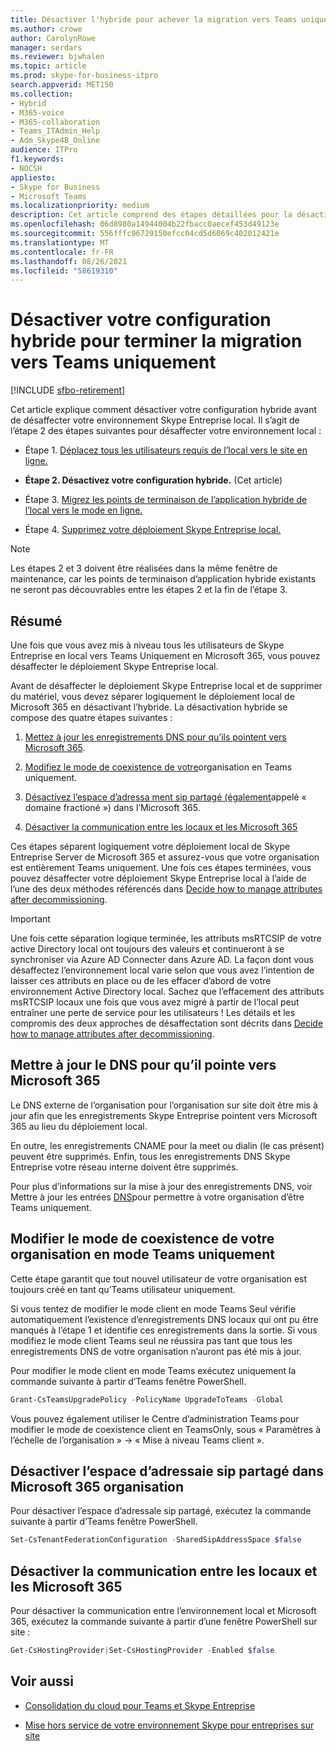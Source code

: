 ```yaml
---
title: Désactiver l'hybride pour achever la migration vers Teams uniquement
ms.author: crowe
author: CarolynRowe
manager: serdars
ms.reviewer: bjwhalen
ms.topic: article
ms.prod: skype-for-business-itpro
search.appverid: MET150
ms.collection:
- Hybrid
- M365-voice
- M365-collaboration
- Teams_ITAdmin_Help
- Adm_Skype4B_Online
audience: ITPro
f1.keywords:
- NOCSH
appliesto:
- Skype for Business
- Microsoft Teams
ms.localizationpriority: medium
description: Cet article comprend des étapes détaillées pour la désactivation de l’hybride dans le cadre de la consolidation du cloud pour Teams et Skype Entreprise.
ms.openlocfilehash: 06d8980a14944004b22fbacc0aecef453d49123e
ms.sourcegitcommit: 556fffc96729150efcc04cd5d6069c402012421e
ms.translationtype: MT
ms.contentlocale: fr-FR
ms.lasthandoff: 08/26/2021
ms.locfileid: "58619310"
---
```

# <a name="disable-your-hybrid-configuration-to-complete-migration-to-teams-only"></a>Désactiver votre configuration hybride pour terminer la migration vers Teams uniquement 

[!INCLUDE [sfbo-retirement](../../Hub/includes/sfbo-retirement.md)]


Cet article explique comment désactiver votre configuration hybride avant de désaffecter votre environnement Skype Entreprise local. Il s’agit de l’étape 2 des étapes suivantes pour désaffecter votre environnement local :

- Étape 1. [Déplacez tous les utilisateurs requis de l’local vers le site en ligne.](decommission-move-on-prem-users.md)

- **Étape 2. Désactivez votre configuration hybride.** (Cet article)

- Étape 3. [Migrez les points de terminaison de l’application hybride de l’local vers le mode en ligne.](decommission-move-on-prem-endpoints.md)

- Étape 4. [Supprimez votre déploiement Skype Entreprise local.](decommission-remove-on-prem.md)

> [!NOTE]
> Les étapes 2 et 3 doivent être réalisées dans la même fenêtre de maintenance, car les points de terminaison d’application hybride existants ne seront pas découvrables entre les étapes 2 et la fin de l’étape 3.


## <a name="summary"></a>Résumé

Une fois que vous avez mis à niveau tous les utilisateurs de Skype Entreprise en local vers Teams Uniquement en Microsoft 365, vous pouvez désaffecter le déploiement Skype Entreprise local.

Avant de désaffecter le déploiement Skype Entreprise local et de supprimer du matériel, vous devez séparer logiquement le déploiement local de Microsoft 365 en désactivant l’hybride. La désactivation hybride se compose des quatre étapes suivantes :

1. [Mettez à jour les enregistrements DNS pour qu’ils pointent vers Microsoft 365](#update-dns-to-point-to-microsoft-365).

2. [Modifiez le mode de coexistence de votre](#change-the-coexistence-mode-for-your-organization-to-teams-only)organisation en Teams uniquement.

3. [Désactivez l’espace d’adressa ment sip partagé (également](#disable-shared-sip-address-space-in-microsoft-365-organization)appelé « domaine fractioné ») dans l’Microsoft 365.

4. [Désactiver la communication entre les locaux et les Microsoft 365](#disable-communication-between-on-premises-and-microsoft-365)

Ces étapes séparent logiquement votre déploiement local de Skype Entreprise Server de Microsoft 365 et assurez-vous que votre organisation est entièrement Teams uniquement. Une fois ces étapes terminées, vous pouvez désaffecter votre déploiement Skype Entreprise local à l’aide de l’une des deux méthodes référencés dans [Decide how to manage attributes after decommissioning](cloud-consolidation-managing-attributes.md).

> [!Important] 
> Une fois cette séparation logique terminée, les attributs msRTCSIP de votre active Directory local ont toujours des valeurs et continueront à se synchroniser via Azure AD Connecter dans Azure AD. La façon dont vous désaffectez l’environnement local varie selon que vous avez l’intention de laisser ces attributs en place ou de les effacer d’abord de votre environnement Active Directory local. Sachez que l’effacement des attributs msRTCSIP locaux une fois que vous avez migré à partir de l’local peut entraîner une perte de service pour les utilisateurs ! Les détails et les compromis des deux approches de désaffectation sont décrits dans [Decide how to manage attributes after decommissioning](cloud-consolidation-managing-attributes.md).

## <a name="update-dns-to-point-to-microsoft-365"></a>Mettre à jour le DNS pour qu’il pointe vers Microsoft 365

Le DNS externe de l’organisation pour l’organisation sur site doit être mis à jour afin que les enregistrements Skype Entreprise pointent vers Microsoft 365 au lieu du déploiement local. 

En outre, les enregistrements CNAME pour la meet ou dialin (le cas présent) peuvent être supprimés. Enfin, tous les enregistrements DNS Skype Entreprise votre réseau interne doivent être supprimés.

Pour plus d’informations sur la mise à jour des enregistrements DNS, voir Mettre à jour les entrées [DNS](decommission-manage-dns-entries.md)pour permettre à votre organisation d’être Teams uniquement.

## <a name="change-the-coexistence-mode-for-your-organization-to-teams-only"></a>Modifier le mode de coexistence de votre organisation en mode Teams uniquement

Cette étape garantit que tout nouvel utilisateur de votre organisation est toujours créé en tant qu’Teams utilisateur uniquement. 

Si vous tentez de modifier le mode client en mode Teams Seul vérifie automatiquement l’existence d’enregistrements DNS locaux qui ont pu être manqués à l’étape 1 et identifie ces enregistrements dans la sortie. Si vous modifiez le mode client Teams seul ne réussira pas tant que tous les enregistrements DNS de votre organisation n’auront pas été mis à jour. 

Pour modifier le mode client en mode Teams exécutez uniquement la commande suivante à partir d’Teams fenêtre PowerShell.

```PowerShell
Grant-CsTeamsUpgradePolicy -PolicyName UpgradeToTeams -Global
```

Vous pouvez également utiliser le Centre d’administration Teams pour modifier le mode de coexistence client en TeamsOnly, sous « Paramètres à l’échelle de l’organisation » -> « Mise à niveau Teams client ».    

## <a name="disable-shared-sip-address-space-in-microsoft-365-organization"></a>Désactiver l’espace d’adressaie sip partagé dans Microsoft 365 organisation
    
Pour désactiver l’espace d’adressale sip partagé, exécutez la commande suivante à partir d’Teams fenêtre PowerShell.

```PowerShell
Set-CsTenantFederationConfiguration -SharedSipAddressSpace $false
```
 
## <a name="disable-communication-between-on-premises-and-microsoft-365"></a>Désactiver la communication entre les locaux et les Microsoft 365

Pour désactiver la communication entre l’environnement local et Microsoft 365, exécutez la commande suivante à partir d’une fenêtre PowerShell sur site :

```PowerShell
Get-CsHostingProvider|Set-CsHostingProvider -Enabled $false
```


## <a name="see-also"></a>Voir aussi

- [Consolidation du cloud pour Teams et Skype Entreprise](cloud-consolidation.md)

- [Mise hors service de votre environnement Skype pour entreprises sur site](decommission-on-prem-overview.md)

